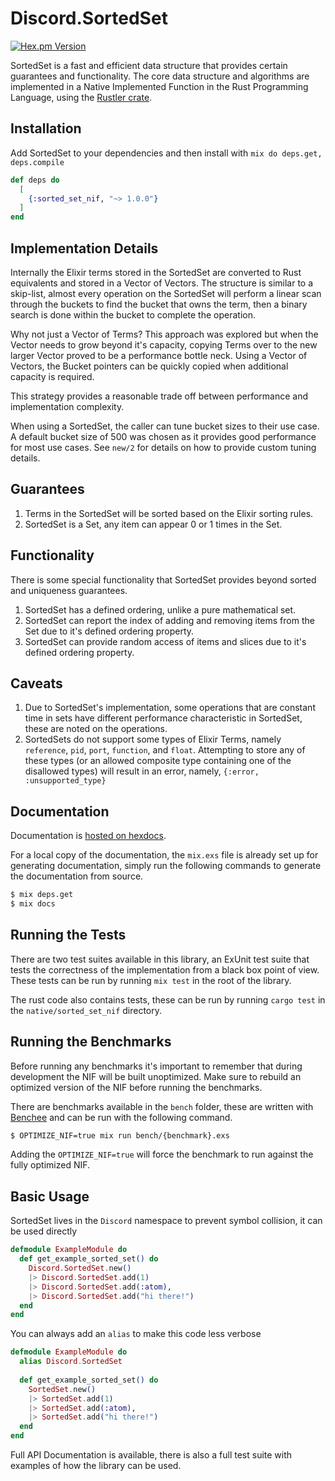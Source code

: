 # Discord.SortedSet

[![Hex.pm Version](http://img.shields.io/hexpm/v/sorted_set_nif.svg?style=flat)](https://hex.pm/packages/sorted_set_nif)

SortedSet is a fast and efficient data structure that provides certain guarantees and
functionality.  The core data structure and algorithms are implemented in a Native Implemented
Function in the Rust Programming Language, using the [Rustler crate](https://github.com/hansihe/rustler).

## Installation

Add SortedSet to your dependencies and then install with `mix do deps.get, deps.compile`

```elixir
def deps do
  [
    {:sorted_set_nif, "~> 1.0.0"}
  ]
end
```

## Implementation Details

Internally the Elixir terms stored in the SortedSet are converted to Rust equivalents and
stored in a Vector of Vectors.  The structure is similar to a skip-list, almost every operation
on the SortedSet will perform a linear scan through the buckets to find the bucket that owns the
term, then a binary search is done within the bucket to complete the operation.

Why not just a Vector of Terms?  This approach was explored but when the Vector needs to grow
beyond it's capacity, copying Terms over to the new larger Vector proved to be a performance
bottle neck.  Using a Vector of Vectors, the Bucket pointers can be quickly copied when
additional capacity is required.

This strategy provides a reasonable trade off between performance and implementation complexity.

When using a SortedSet, the caller can tune bucket sizes to their use case.  A default bucket
size of 500 was chosen as it provides good performance for most use cases.  See `new/2` for
details on how to provide custom tuning details.

## Guarantees

1.  Terms in the SortedSet will be sorted based on the Elixir sorting rules.
2.  SortedSet is a Set, any item can appear 0 or 1 times in the Set.

## Functionality

There is some special functionality that SortedSet provides beyond sorted and uniqueness
guarantees.

1.  SortedSet has a defined ordering, unlike a pure mathematical set.
2.  SortedSet can report the index of adding and removing items from the Set due to it's defined
    ordering property.
3.  SortedSet can provide random access of items and slices due to it's defined ordering
    property.

## Caveats

1.  Due to SortedSet's implementation, some operations that are constant time in sets have
    different performance characteristic in SortedSet, these are noted on the operations.
2.  SortedSets do not support some types of Elixir Terms, namely `reference`, `pid`, `port`,
    `function`, and `float`.  Attempting to store any of these types (or an allowed composite
    type containing one of the disallowed types) will result in an error, namely,
    `{:error, :unsupported_type}`

## Documentation

Documentation is [hosted on hexdocs](https://hexdocs.pm/sorted_set_nif).

For a local copy of the documentation, the `mix.exs` file is already set up for  generating 
documentation, simply run the following commands to generate the documentation from source.

```bash
$ mix deps.get
$ mix docs
```

## Running the Tests

There are two test suites available in this library, an ExUnit test suite that tests the 
correctness of the implementation from a black box point of view.  These tests can be run by 
running `mix test` in the root of the library.

The rust code also contains tests, these can be run by running `cargo test` in the 
`native/sorted_set_nif` directory.

## Running the Benchmarks

Before running any benchmarks it's important to remember that during development the NIF will be 
built unoptimized.  Make sure to rebuild an optimized version of the NIF before running the 
benchmarks.

There are benchmarks available in the `bench` folder, these are written with 
[Benchee](https://github.com/PragTob/benchee) and can be run with the following command.

```bash
$ OPTIMIZE_NIF=true mix run bench/{benchmark}.exs
```

Adding the `OPTIMIZE_NIF=true` will force the benchmark to run against the fully optimized NIF.

## Basic Usage

SortedSet lives in the `Discord` namespace to prevent symbol collision, it can be used directly 

```elixir
defmodule ExampleModule do
  def get_example_sorted_set() do
    Discord.SortedSet.new()
    |> Discord.SortedSet.add(1)
    |> Discord.SortedSet.add(:atom),
    |> Discord.SortedSet.add("hi there!")
  end
end
```

You can always add an `alias` to make this code less verbose

```elixir
defmodule ExampleModule do
  alias Discord.SortedSet
  
  def get_example_sorted_set() do
    SortedSet.new()
    |> SortedSet.add(1)
    |> SortedSet.add(:atom),
    |> SortedSet.add("hi there!")
  end
end
```

Full API Documentation is available, there is also a full test suite with examples of how the 
library can be used.